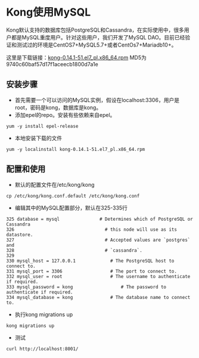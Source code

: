 # Kong使用MySQL

Kong默认支持的数据库包括PostgreSQL和Cassandra，在实际使用中，很多用户都是MySQL重度用户。针对这些用户，我们开发了MySQL DAO。目前已经验证和测试过的环境是CentOS7+MySQL5.7+或者CentOs7+Mariadb10+。

这里是下载链接：[kong-0.14.1-51.el7_pl.x86_64.rpm](/assets/kong-0.14.1-51.el7_pl.x86_64.rpm) MD5为9740c60baf57d17f1aceecb1800d7a1e

## 安装步骤

- 首先需要一个可以访问的MySQL实例，假设在localhost:3306，用户是root，密码是kong，数据库是kong。
- 添加epel的repo。安装有些依赖来自epel。
~~~
yum -y install epel-release
~~~
- 本地安装下载的文件
~~~
yum -y localinstall kong-0.14.1-51.el7_pl.x86_64.rpm
~~~

## 配置和使用

- 默认的配置文件在/etc/kong/kong
~~~
cp /etc/kong/kong.conf.default /etc/kong/kong.conf
~~~

- 编辑其中的MySQL配置部分，默认在325-335行
~~~
325 database = mysql               # Determines which of PostgreSQL or Cassandra
326                                  # this node will use as its datastore.
327                                  # Accepted values are `postgres` and
328                                  # `cassandra`.
329 
330 mysql_host = 127.0.0.1             # The PostgreSQL host to connect to.
331 mysql_port = 3306                  # The port to connect to.
332 mysql_user = root                  # The username to authenticate if required.
333 mysql_password = kong                  # The password to authenticate if required.
334 mysql_database = kong              # The database name to connect to.
~~~

- 执行kong migrations up
~~~
kong migrations up
~~~

- 测试
~~~
curl http://localhost:8001/
~~~
